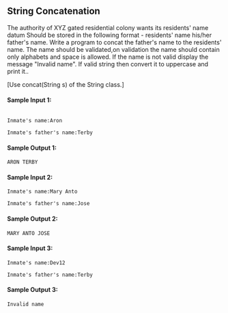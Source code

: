 ## String Concatenation
The authority of XYZ gated residential colony wants its residents' name datum Should be stored in the following format - residents' name <space> his/her father's name. Write a program to concat the father's name to the residents' name. The name should be validated,on validation the name should contain only alphabets and space is allowed. If the name is not valid display the message "Invalid name". If valid string then convert  it to uppercase and print it..

[Use concat(String s) of the String class.]



#### Sample Input 1:
```

Inmate's name:Aron

Inmate's father's name:Terby
```

#### Sample Output 1:
```
ARON TERBY
```

#### Sample Input 2:
```
Inmate's name:Mary Anto

Inmate's father's name:Jose
```
#### Sample Output 2:
```
MARY ANTO JOSE
```

#### Sample Input 3:
```
Inmate's name:Dev12

Inmate's father's name:Terby
```
#### Sample Output 3:

```
Invalid name
```

